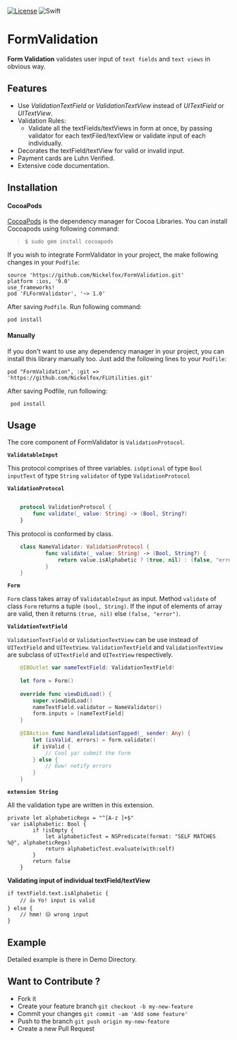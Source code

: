 [![License](https://img.shields.io/badge/license-MIT-green.svg?style=flat)](https://github.com/Nickelfox/FormValidation/blob/master/LICENSE.md)
![Swift](https://img.shields.io/badge/Swift-3.0-orange.svg)


FormValidation
============
**Form Validation** validates user input of `text fields` and `text views` in obvious way.

Features
------------
 - Use *ValidationTextField* or *ValidationTextView* instead of *UITextField* or *UITextView*.
 - Validation Rules:
	 - Validate all the textFields/textViews in form at once, by passing validator for each textFiled/textView or validate input of each individually.
 - Decorates the textField/textView for valid or invalid input. 
 - Payment cards are Luhn Verified. 
 - Extensive code documentation.

Installation
------------------
#### <i class="icon-file"></i>**CocoaPods**
[CocoaPods](https://cocoapods.org) is the dependency manager for Cocoa Libraries. You can install Cocoapods using following command:

> `$ sudo gem install cocoapods`

If you wish to integrate FormValidator in your project, the make following changes in your `Podfile`:

    source 'https://github.com/Nickelfox/FormValidation.git'
    platform :ios, '9.0'
    use_frameworks!
    pod 'FLFormValidator', '~> 1.0'
After saving `Podfile`. Run following command:

    pod install

#### <i class="icon-pencil"></I>**Manually**
If you don't want to use any dependency manager in your project, you can install this library manually too.
Just add the following lines to your `Podfile`:

    pod "FormValidation", :git => 'https://github.com/Nickelfox/FLUtilities.git'

After saving Podfile, run following:

     pod install

Usage
---------
The core component of FormValidator is `ValidationProtocol`.

**`ValidatableInput`**

This protocol comprises of three variables.
`isOptional` of type `Bool`
`inputText` of type `String`
`validator` of type `ValidationProtocol`

**`ValidationProtocol`**

```swift

    protocol ValidationProtocol {
        func validate(_ value: String) -> (Bool, String?)
    }
```
This protocol is conformed by class.

```swift
    class NameValidator: ValidationProtocol {
            func validate(_ value: String) -> (Bool, String?) {
    	        return value.isAlphabetic ? (true, nil) : (false, "error")
    	    }
    }
```


 **`Form`**

 
 `Form` class takes array of `ValidatableInput` as input.
 Method `validate` of class `Form` returns a tuple `(bool, String)`. If the input of elements of array are valid, then it returns `(true, nil)` else `(false, "error")`.
 
**`ValidationTextField`**

`ValidationTextField` or `ValidationTextView` can be use instead of `UITextField` and `UITextView`. `ValidationTextField` and `ValidationTextView` are subclass of `UITextField` and `UITextView` respectively.

```swift
    @IBOutlet var nameTextField: ValidationTextField!
    
    let form = Form()
    
    override func viewDidLoad() {
		super.viewDidLoad()
		nameTextField.validator = NameValidator()
		form.inputs = [nameTextField]
	}
	
	@IBAction func handleValidationTapped(_ sender: Any) {
		let (isValid, errors) = form.validate()
		if isValid {
			// Cool ya! submit the form
		} else {
			// Eww! notify errors
		}
	}
```
**`extension String`**

All the validation type are written in this extension.

    private let alphabeticRegx = "^[A-z ]+$"
     var isAlphabetic: Bool {
            if !isEmpty {
                let alphabeticTest = NSPredicate(format: "SELF MATCHES %@", alphabeticRegx)
                return alphabeticTest.evaluate(with:self)
            }
            return false
        }

**Validating input of individual textField/textView**

    if textField.text.isAlphabetic {
    	// 👍 Yo! input is valid
    } else {
    	// hmm! 😒 wrong input
    }

Example
-----------
Detailed example is there in Demo Directory.

Want to Contribute ?
-----------------------------

 - Fork it 
 - Create your feature branch `git checkout -b my-new-feature`
 - Commit your changes `git commit -am 'Add some feature'`
 - Push to the branch `git push origin my-new-feature`  
 - Create a new Pull Request


